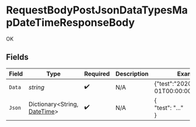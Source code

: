 # RequestBodyPostJsonDataTypesMapDateTimeResponseBody

OK


## Fields

| Field                                                                                                     | Type                                                                                                      | Required                                                                                                  | Description                                                                                               | Example                                                                                                   |
| --------------------------------------------------------------------------------------------------------- | --------------------------------------------------------------------------------------------------------- | --------------------------------------------------------------------------------------------------------- | --------------------------------------------------------------------------------------------------------- | --------------------------------------------------------------------------------------------------------- |
| `Data`                                                                                                    | *string*                                                                                                  | :heavy_check_mark:                                                                                        | N/A                                                                                                       | {"test":"2020-01-01T00:00:00.000001Z"}                                                                    |
| `Json`                                                                                                    | Dictionary<String, [DateTime](https://learn.microsoft.com/en-us/dotnet/api/system.datetime?view=net-5.0)> | :heavy_check_mark:                                                                                        | N/A                                                                                                       | {<br/>"test": "..."<br/>}                                                                                 |